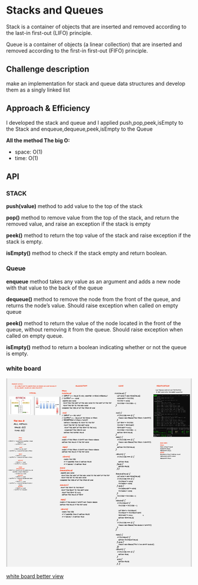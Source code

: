 
# Stacks and Queues
Stack is a container of objects that are inserted and removed according to the last-in first-out (LIFO) principle.

Queue is a container of objects (a linear collection) that are inserted and removed according to the first-in first-out (FIFO) principle.

## Challenge description
make an implementation for stack and queue data structures and develop them as a singly linked list

## Approach & Efficiency
I developed the stack and queue and I applied push,pop,peek,isEmpty to the Stack and enqueue,dequeue,peek,isEmpty to the Queue
  

  **All the method The big O:**
- space: O(1)
- time: O(1)

## API

### STACK
**push(value)** method to add value to the top of the stack

 
  
**pop()** method to remove value from the top of the stack, and return the removed value, and raise an exception if the stack is empty

 
**peek()** method to return the top value of the stack and raise exception if the stack is empty.



**isEmpty()**  method to check if the stack empty and return boolean.




### Queue
**enqueue** method  takes any value as an argument and adds a new node with that value to the back of the queue

  
**dequeue()** method to remove the node from the front of the queue, and returns the node’s value.
Should raise exception when called on empty queue



**peek()** method to return the value of the node located in the front of the queue, without removing it from the queue.
Should raise exception when called on empty queue.


**isEmpty()**  method to return a boolean indicating whether or not the queue is empty.

### white board

![white board](./assets/stack-q.PNG)

[white board better view](https://miro.com/app/board/o9J_lByGkCA=/)





